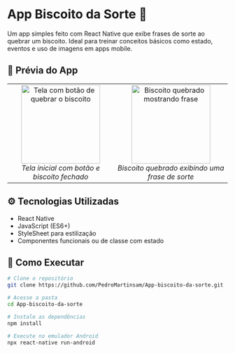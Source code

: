 # App Biscoito da Sorte 🍪

Um app simples feito com React Native que exibe frases de sorte ao quebrar um biscoito. Ideal para treinar conceitos básicos como estado, eventos e uso de imagens em apps mobile.

## 📸 Prévia do App
<p align="center">
  <table>
    <tr>
      <td align="center">
        <img src="https://github.com/user-attachments/assets/e85b0a0b-7a96-48c4-9435-fb7a8725feb7" alt="Tela com botão de quebrar o biscoito" width="180" /><br>
        <em>Tela inicial com botão e biscoito fechado</em>
      </td>
      <td align="center">
        <img src="https://github.com/user-attachments/assets/07c82c6d-62b8-4a33-b7d1-806e7259250a" alt="Biscoito quebrado mostrando frase" width="180" /><br>
        <em>Biscoito quebrado exibindo uma frase de sorte</em>
      </td>
    </tr>
  </table>
</p>


## ⚙️ Tecnologias Utilizadas
- React Native
- JavaScript (ES6+)
- StyleSheet para estilização
- Componentes funcionais ou de classe com estado
  
## 🚀 Como Executar
```bash
# Clone o repositório
git clone https://github.com/PedroMartinsam/App-biscoito-da-sorte.git

# Acesse a pasta
cd App-biscoito-da-sorte

# Instale as dependências
npm install

# Execute no emulador Android
npx react-native run-android
